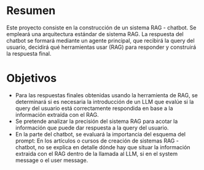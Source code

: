 # Resumen
Este proyecto consiste en la construcción de un sistema RAG - chatbot.
Se empleará una arquitectura estándar de sistema RAG.
La respuesta del chatbot se formará mediante un agente principal, que recibirá la query del usuario, decidirá qué herramientas usar (RAG) para responder y construirá la respuesta final.
# Objetivos
* Para las respuestas finales obtenidas usando la herramienta de RAG, se determinará si es necesaria la introducción de un LLM que evalúe si la query del usuario está correctamente respondida en base a la información extraída con el RAG.
* Se pretende analizar la precisión del sistema RAG para acotar la información que puede dar respuesta a la query del usuario.
* En la parte del chatbot, se evaluará la importancia del esquema del prompt: En los artículos o cursos de creación de sistemas RAG - chatbot, no se explica en detalle dónde hay que situar la información extraida con el RAG dentro de la llamada al LLM, si en el system message o el user message.
